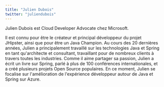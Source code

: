 ```yaml
---
title: "Julien Dubois"
twitter: "juliendubois"
---
```


Julien Dubois est Cloud Developer Advocate chez Microsoft.

Il est connu pour être le créateur et principal développeur du projet
JHipster, ainsi que pour être un Java Champion. Au cours des 20
dernières années, Julien a principalement travaillé sur les technologies
Java et Spring en tant qu'architecte et consultant, travaillant pour de
nombreux clients à travers toutes les industries. Comme il aime partager
sa passion, Julien a écrit un livre sur Spring, parlé à plus de 100
conférences internationales, et a créé plusieurs projets Open Source
populaires. En ce moment, Julien se focalise sur l'amélioration de
l'expérience développeur autour de Java et Spring sur Azure.
